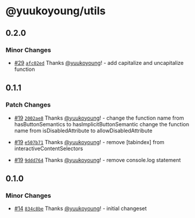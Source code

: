 # @yuukoyoung/utils

## 0.2.0

### Minor Changes

- [#29](https://github.com/yuukoyoung/yuuko-design/pull/29) [`afc02ed`](https://github.com/yuukoyoung/yuuko-design/commit/afc02edc0b624ee073a0a6603a5cf8d954aa7725) Thanks [@yuukoyoung](https://github.com/yuukoyoung)! - add capitalize and uncapitalize function

## 0.1.1

### Patch Changes

- [#19](https://github.com/yuukoyoung/yuuko-design/pull/19) [`2002ae8`](https://github.com/yuukoyoung/yuuko-design/commit/2002ae815f34610630940ebf91ba03b93dbf7c94) Thanks [@yuukoyoung](https://github.com/yuukoyoung)! - change the function name from hasButtonSemantics to hasImplicitButtonSemantic
  change the function name from isDisabledAttribute to allowDisabledAttribute

- [#19](https://github.com/yuukoyoung/yuuko-design/pull/19) [`e507b71`](https://github.com/yuukoyoung/yuuko-design/commit/e507b71dc49b3651280f1c78348913acabd1108b) Thanks [@yuukoyoung](https://github.com/yuukoyoung)! - remove [tabindex] from interactiveContentSelectors

- [#19](https://github.com/yuukoyoung/yuuko-design/pull/19) [`9ddd764`](https://github.com/yuukoyoung/yuuko-design/commit/9ddd764b522de71c09a7d4590b11e1f9e38dd311) Thanks [@yuukoyoung](https://github.com/yuukoyoung)! - remove console.log statement

## 0.1.0

### Minor Changes

- [#14](https://github.com/yuukoyoung/yuuko-design/pull/14) [`834c8be`](https://github.com/yuukoyoung/yuuko-design/commit/834c8be97e516807e690ff86b2a2eb5672ab9c2c) Thanks [@yuukoyoung](https://github.com/yuukoyoung)! - initial changeset
